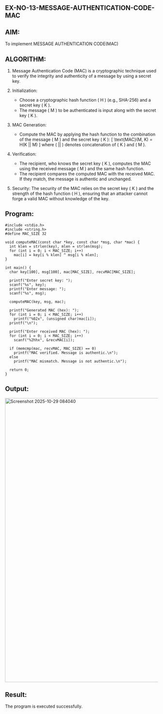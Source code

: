 ## EX-NO-13-MESSAGE-AUTHENTICATION-CODE-MAC

## AIM:
To implement MESSAGE AUTHENTICATION CODE(MAC)

## ALGORITHM:

1. Message Authentication Code (MAC) is a cryptographic technique used to verify the integrity and authenticity of a message by using a secret key.

2. Initialization:
   - Choose a cryptographic hash function \( H \) (e.g., SHA-256) and a secret key \( K \).
   - The message \( M \) to be authenticated is input along with the secret key \( K \).

3. MAC Generation:
   - Compute the MAC by applying the hash function to the combination of the message \( M \) and the secret key \( K \): 
     \[
     \text{MAC}(M, K) = H(K || M)
     \]
     where \( || \) denotes concatenation of \( K \) and \( M \).

4. Verification:
   - The recipient, who knows the secret key \( K \), computes the MAC using the received message \( M \) and the same hash function.
   - The recipient compares the computed MAC with the received MAC. If they match, the message is authentic and unchanged.

5. Security: The security of the MAC relies on the secret key \( K \) and the strength of the hash function \( H \), ensuring that an attacker cannot forge a valid MAC without knowledge of the key.

## Program:
```
#include <stdio.h>
#include <string.h>
#define MAC_SIZE 32

void computeMAC(const char *key, const char *msg, char *mac) {
  int klen = strlen(key), mlen = strlen(msg);
  for (int i = 0; i < MAC_SIZE; i++)
    mac[i] = key[i % klen] ^ msg[i % mlen];
}

int main() {
  char key[100], msg[100], mac[MAC_SIZE], recvMAC[MAC_SIZE];

  printf("Enter secret key: ");
  scanf("%s", key);
  printf("Enter message: ");
  scanf("%s", msg);

  computeMAC(key, msg, mac);

  printf("Generated MAC (hex): ");
  for (int i = 0; i < MAC_SIZE; i++)
    printf("%02x", (unsigned char)mac[i]);
  printf("\n");

  printf("Enter received MAC (hex): ");
  for (int i = 0; i < MAC_SIZE; i++)
    scanf("%2hhx", &recvMAC[i]);

  if (memcmp(mac, recvMAC, MAC_SIZE) == 0)
    printf("MAC verified. Message is authentic.\n");
  else
    printf("MAC mismatch. Message is not authentic.\n");

  return 0;
}
```


## Output:

<img width="1856" height="935" alt="Screenshot 2025-10-29 084040" src="https://github.com/user-attachments/assets/abb98fec-08c2-4c52-a4ff-38baa636a29a" />

## Result:
The program is executed successfully.
